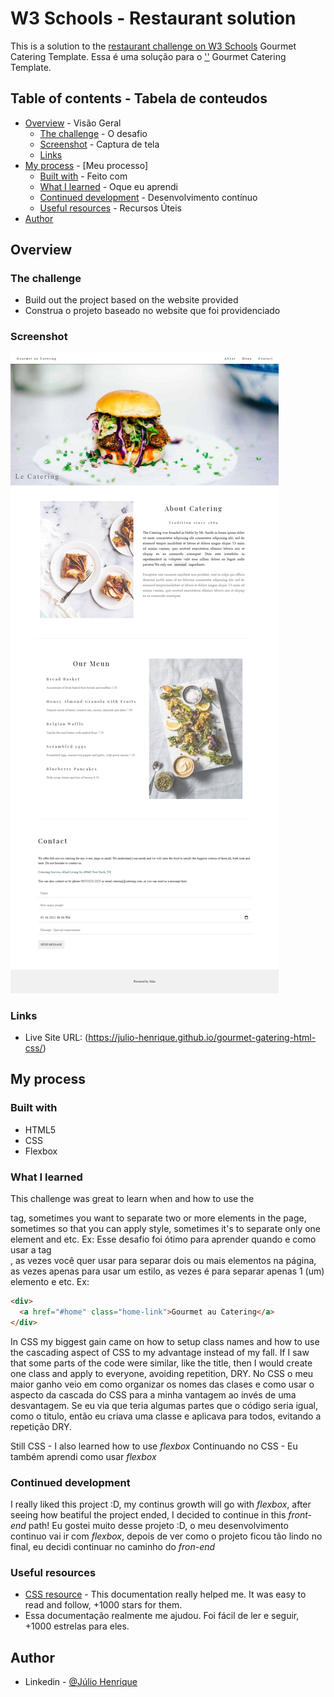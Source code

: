 # W3 Schools - Restaurant solution
This is a solution to the [restaurant challenge on W3 Schools](https://www.w3schools.com/w3css/w3css_templates.asp) Gourmet Catering Template.
Essa é uma solução para o ['']('') Gourmet Catering Template.

## Table of contents  -   Tabela de conteudos
- [Overview](#overview)   -   Visão Geral
  - [The challenge](#the-challenge)   -   O desafio
  - [Screenshot](#screenshot)   -   Captura de tela
  - [Links](#links)
- [My process](#my-process)   -   [Meu processo]
  - [Built with](#built-with)  -  Feito com
  - [What I learned](#what-i-learned)   -   Oque eu aprendi
  - [Continued development](#continued-development)   -   Desenvolvimento contínuo
  - [Useful resources](#useful-resources)  -   Recursos Úteis
- [Author](#author)

## Overview



### The challenge
- Build out the project based on the website provided
- Construa o projeto baseado no website que foi providenciado

### Screenshot
<img src="full-website.png" alt="screeshot of the full website" />


### Links
- Live Site URL: (https://julio-henrique.github.io/gourmet-gatering-html-css/)


## My process



### Built with
- HTML5 
- CSS
- Flexbox


### What I learned
This challenge was great to learn when and how to use the <div> tag, sometimes you want to separate two or more elements in the page, sometimes so that you can apply style, sometimes it's to separate only one element and etc. Ex:
Esse desafio foi ótimo para aprender quando e como usar a tag <div>, as vezes você quer usar para separar dois ou mais elementos na página, as vezes apenas para usar um estilo, as vezes é para separar apenas 1 (um) elemento e etc. Ex:
```html
<div>
  <a href="#home" class="home-link">Gourmet au Catering</a>
</div>
```

In CSS my biggest gain came on how to setup class names and how to use the cascading aspect of CSS to my advantage instead of my fall.
If I saw that some parts of the code were similar, like the title, then I would create one class and apply to everyone, avoiding repetition, DRY.
No CSS o meu maior ganho veio em como organizar os nomes das clases e como usar o aspecto da cascada do CSS para a minha vantagem ao invés de uma desvantagem.
Se eu via que teria algumas partes que o código seria igual, como o titulo, então eu criava uma classe e aplicava para todos, evitando a repetição DRY.

Still CSS - I also learned how to use *flexbox*
Continuando no CSS - Eu também aprendi como usar *flexbox*


### Continued development
I really liked this project :D, my continus growth will go with *flexbox*, after seeing how beatiful the project ended, I decided to continue in this *front-end* path!
Eu gostei muito desse projeto :D, o meu desenvolvimento continuo vai ir com *flexbox*, depois de ver como o projeto ficou tão lindo no final, eu decidi continuar no caminho do *fron-end*


### Useful resources
- [CSS resource](https://www.w3schools.com/css/default.asp) - This documentation really helped me. It was easy to read and follow, +1000 stars for them.
- Essa documentação realmente me ajudou. Foi fácil de ler e seguir, +1000 estrelas para eles.


## Author
- Linkedin - [@Júlio Henrique](www.linkedin.com/in/julio-henriquee)

